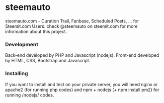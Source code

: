 # steemauto
steemauto.com - Curation Trail, Fanbase, Scheduled Posts, ... for Steemit.com Users.
check @steemauto on steemit.com for more information about this project.

### Development
Back-end developed by PHP and Javascript (nodejs).
Front-end developed by HTML, CSS, Bootstrap and Javascript.

### Installing
If you want to install and test on your private server, you will need nginx or apache2 (for running php codes)
and npm + nodejs (+ npm install pm2) for running /nodejs/ codes.
